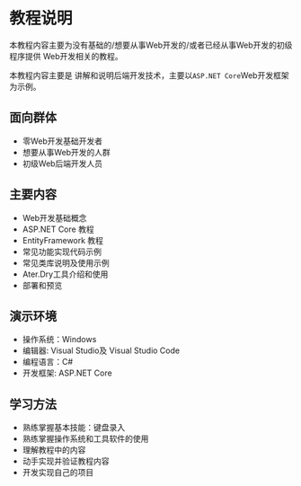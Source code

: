 # 教程说明

本教程内容主要为没有基础的/想要从事Web开发的/或者已经从事Web开发的初级程序提供 Web开发相关的教程。

本教程内容主要是 讲解和说明后端开发技术，主要以`ASP.NET Core`Web开发框架为示例。

## 面向群体

- 零Web开发基础开发者
- 想要从事Web开发的人群
- 初级Web后端开发人员

## 主要内容

- Web开发基础概念
- ASP.NET Core 教程
- EntityFramework 教程
- 常见功能实现代码示例
- 常见类库说明及使用示例
- Ater.Dry工具介绍和使用
- 部署和预览

## 演示环境

- 操作系统：Windows
- 编辑器: Visual Studio及 Visual Studio Code
- 编程语言：C#
- 开发框架: ASP.NET Core

## 学习方法

- 熟练掌握基本技能：键盘录入
- 熟练掌握操作系统和工具软件的使用
- 理解教程中的内容
- 动手实现并验证教程内容
- 开发实现自己的项目
